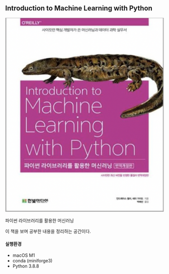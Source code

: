 ## Introduction to Machine Learning with Python 

 
![Book 표지](./img/book.png)


파이썬 라이브러리를 활용한 머신러닝 



이 책을 보며 공부한 내용을 정리하는 공간이다.



#### 실행환경
- macOS M1
- conda (miniforge3)
- Python 3.8.8

